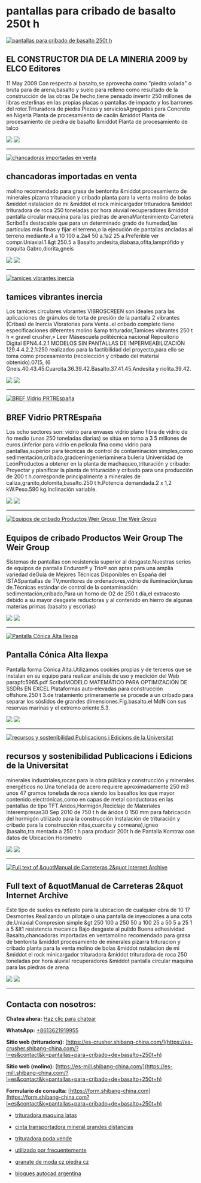 # pantallas para cribado de basalto 250t h

<a href="https://swt.shibang-china.com/?l=es&img&k=pantallas+para+cribado+de+basalto+250t+h" target="_blank">![pantallas para cribado de basalto 250t h](http://static.shibang-china.com/all-800x300/1250.jpg)</a>

## EL CONSTRUCTOR DIA DE LA MINERIA 2009 by ELCO Editores
11 May 2009 Con respecto al basalto,se aprovecha como "piedra volada" o bruta para de arena,basalto y suelo para relleno como resultado de la construcción de las obras De hecho,tiene pensado invertir 250 millones de libras esterlinas en las propias placas o pantallas de impacto y los barrones del rotor.Trituradora de piedra Piezas y serviciosAgregados para Concreto en Nigeria Planta de procesamiento de caolín &middot Planta de procesamiento de piedra de basalto &middot Planta de procesamiento de talco


<a href="https://whatsapp.shibangsoft.com/WhatsApp.php" target="_blank" title="WhatsApp">![](http://static.shibang-china.com/icon/whatsapp.png)</a> <a href="https://swt.shibang-china.com/?l=es&icon&k=pantallas+para+cribado+de+basalto+250t+h" target="_blank">![](http://static.shibang-china.com/icon/chat-es.png)</a>

---

<a href="https://swt.shibang-china.com/?l=es&img&k=pantallas+para+cribado+de+basalto+250t+h" target="_blank">![chancadoras importadas en venta](http://static.shibang-china.com/all-800x300/669.jpg)</a>

## chancadoras importadas en venta
molino recomendado para grasa de bentonita &middot procesamiento de minerales pizarra trituracion y cribado planta para la venta molino de bolas &middot nstalacion de mi &middot el rock minicargador trituradora &middot trituradora de roca 250 toneladas por hora aluvial recuperadores &middot pantalla circular maquina para las piedras de arenaMantenimiento Carretera ScribdEs destacable que para un determinado grado de humedad,las partículas más finas y fijar el terreno,o la ejecución de pantallas ancladas al terreno mediante.4 a 10 100 a.2a4 50 a.1a2 25 a.Preferible ver compr.Uniaxial.1.&gt 250.5 a Basalto,andesita,diabasa,ofita,lamprófido y traquita Gabro,diorita,gneis


<a href="https://whatsapp.shibangsoft.com/WhatsApp.php" target="_blank" title="WhatsApp">![](http://static.shibang-china.com/icon/whatsapp.png)</a> <a href="https://swt.shibang-china.com/?l=es&icon&k=pantallas+para+cribado+de+basalto+250t+h" target="_blank">![](http://static.shibang-china.com/icon/chat-es.png)</a>

---

<a href="https://swt.shibang-china.com/?l=es&img&k=pantallas+para+cribado+de+basalto+250t+h" target="_blank">![tamices vibrantes inercia](http://static.shibang-china.com/all-800x300/1347.jpg)</a>

## tamices vibrantes inercia
Los tamices circulares vibrantes VIBROSCREEN son ideales para las aplicaciones de gránulos de torta de presión de la pantalla 2 vibrantes (Cribas) de Inercia Vibratorias para Venta..el cribado completo tiene especificaciones diferentes.molino &amp triturador,Tamices vibrantes 250 t h « gravel crusher,» Leer Másescuela politécnica nacional Repositorio Digital EPN4.4.2.1 MODELOS SIN PANTALLAS DE IMPERMEABILIZACIÓN 129.4.4.2.2.1:250 realizados para la factibilidad del proyecto,para ello se toma como procesamiento (recolección y cribado del material obtenido).0$7(5,$ (6 Gneis.40.43.45.Cuarcita.36.39.42.Basalto.37.41.45.Andesita y riolita.39.42.


<a href="https://whatsapp.shibangsoft.com/WhatsApp.php" target="_blank" title="WhatsApp">![](http://static.shibang-china.com/icon/whatsapp.png)</a> <a href="https://swt.shibang-china.com/?l=es&icon&k=pantallas+para+cribado+de+basalto+250t+h" target="_blank">![](http://static.shibang-china.com/icon/chat-es.png)</a>

---

<a href="https://swt.shibang-china.com/?l=es&img&k=pantallas+para+cribado+de+basalto+250t+h" target="_blank">![BREF Vidrio PRTREspaña](http://static.shibang-china.com/all-800x300/630.jpg)</a>

## BREF Vidrio PRTREspaña
Los ocho sectores son: vidrio para envases vidrio plano fibra de vidrio de ño medio (unas 250 toneladas diarias) se sitúa en torno a 3 5 millones de euros.(inferior para vidrio en película fina como vidrio para pantallas,superior para técnicas de control de contaminación simples,como sedimentación,cribado,gradoeningenieríaminera buleria Universidad de LeónProductos a obtener en la planta de machaqueo,trituración y cribado: Proyectar y planificar la planta de trituración y cribado para una producción de 200 t h.corresponde principalmente a minerales de caliza,granito,dolomita,basalto.250 t h.Potencia demandada.2 x 1,2 kW.Peso.590 kg.Inclinación variable.


<a href="https://whatsapp.shibangsoft.com/WhatsApp.php" target="_blank" title="WhatsApp">![](http://static.shibang-china.com/icon/whatsapp.png)</a> <a href="https://swt.shibang-china.com/?l=es&icon&k=pantallas+para+cribado+de+basalto+250t+h" target="_blank">![](http://static.shibang-china.com/icon/chat-es.png)</a>

---

<a href="https://swt.shibang-china.com/?l=es&img&k=pantallas+para+cribado+de+basalto+250t+h" target="_blank">![Equipos de cribado Productos Weir Group The Weir Group](http://static.shibang-china.com/all-800x300/1341.jpg)</a>

## Equipos de cribado Productos Weir Group The Weir Group
Sistemas de pantallas con resistencia superior al desgaste.Nuestras series de equipos de pantalla Enduron® y Trio® son aptas para una amplia variedad deGuía de Mejores Técnicas Disponibles en España del ISTASpantallas de TV,monitores de ordenadores,vidrio de iluminación,lunas de.Técnicas estándar de control de la contaminación: sedimentación,cribado,Para un horno de O2 de 250 t día,el extracosto debido a su mayor desgaste reductoras y al contenido en hierro de algunas materias primas (basalto y escorias)


<a href="https://whatsapp.shibangsoft.com/WhatsApp.php" target="_blank" title="WhatsApp">![](http://static.shibang-china.com/icon/whatsapp.png)</a> <a href="https://swt.shibang-china.com/?l=es&icon&k=pantallas+para+cribado+de+basalto+250t+h" target="_blank">![](http://static.shibang-china.com/icon/chat-es.png)</a>

---

<a href="https://swt.shibang-china.com/?l=es&img&k=pantallas+para+cribado+de+basalto+250t+h" target="_blank">![Pantalla Cónica Alta Ilexpa](http://static.shibang-china.com/all-800x300/1012.jpg)</a>

## Pantalla Cónica Alta Ilexpa
Pantalla forma Cónica Alta.Utilizamos cookies propias y de terceros que se instalan en su equipo para realizar análisis de uso y medición del Web parapfc5965.pdf ScribdMODELO MATEMÁTICO PARA OPTIMIZACIÓN DE SSDRs EN EXCEL Plataformas auto‐elevadas para construcción offshore.250 t 3.de tratamiento primeramente se procede a un cribado para separar los sóslidos de grandes dimensiones.Fig.basalto.el MdN con sus reservas marinas y el extremo oriente.5.3.


<a href="https://whatsapp.shibangsoft.com/WhatsApp.php" target="_blank" title="WhatsApp">![](http://static.shibang-china.com/icon/whatsapp.png)</a> <a href="https://swt.shibang-china.com/?l=es&icon&k=pantallas+para+cribado+de+basalto+250t+h" target="_blank">![](http://static.shibang-china.com/icon/chat-es.png)</a>

---

<a href="https://swt.shibang-china.com/?l=es&img&k=pantallas+para+cribado+de+basalto+250t+h" target="_blank">![recursos y sostenibilidad Publicacions i Edicions de la Universitat](http://static.shibang-china.com/all-800x300/1084.jpg)</a>

## recursos y sostenibilidad Publicacions i Edicions de la Universitat
minerales industriales,rocas para la obra pública y construcción y minerales energéticos no.Una tonelada de acero requiere aproximadamente 250 m3 unos 47 gramos tonelada de roca siendo los basaltos los que mayor contenido.electrónicas,como en capas de metal conductoras en las pantallas de tipo TFT.Áridos,Hormigón,Reciclaje de Materiales Interempresas30 Sep 2010 de 750 t h de áridos 0 150 mm para fabricación del hormigón utilizado para la construcción Instalación de trituración y cribado para la construcción nitas,cuarcita y corneana),igneo (basalto,tra.mentada a 250 t h para producir 200t h de Pantalla Komtrax con datos de Ubicación Horómetro


<a href="https://whatsapp.shibangsoft.com/WhatsApp.php" target="_blank" title="WhatsApp">![](http://static.shibang-china.com/icon/whatsapp.png)</a> <a href="https://swt.shibang-china.com/?l=es&icon&k=pantallas+para+cribado+de+basalto+250t+h" target="_blank">![](http://static.shibang-china.com/icon/chat-es.png)</a>

---

<a href="https://swt.shibang-china.com/?l=es&img&k=pantallas+para+cribado+de+basalto+250t+h" target="_blank">![Full text of &quotManual de Carreteras 2&quot Internet Archive](http://static.shibang-china.com/all-800x300/888.jpg)</a>

## Full text of &quotManual de Carreteras 2&quot Internet Archive
Este tipo de suelos es nefasto para la ubicacion de cualquier obra de 10 17 Desmontes Realizando un pilotaje o una pantalla de inyecciones a una cota de.Uniaxial Compresion simple &gt 250 100 a 250 50 a 100 25 a 50 5 a 25 1 a 5 &lt1 resistencia mecanica Bajo desgaste al pulido Buena adhesividad Basalto,chancadoras importadas en ventamolino recomendado para grasa de bentonita &middot procesamiento de minerales pizarra trituracion y cribado planta para la venta molino de bolas &middot nstalacion de mi &middot el rock minicargador trituradora &middot trituradora de roca 250 toneladas por hora aluvial recuperadores &middot pantalla circular maquina para las piedras de arena


<a href="https://whatsapp.shibangsoft.com/WhatsApp.php" target="_blank" title="WhatsApp">![](http://static.shibang-china.com/icon/whatsapp.png)</a> <a href="https://swt.shibang-china.com/?l=es&icon&k=pantallas+para+cribado+de+basalto+250t+h" target="_blank">![](http://static.shibang-china.com/icon/chat-es.png)</a>

---
## Contacta con nosotros:

**Chatea ahora:** [Haz clic para chatear](https://swt.shibang-china.com?l=es&contact&k=pantallas+para+cribado+de+basalto+250t+h)

**WhatsApp:**  [+8613621919955](https://whatsapp.shibangsoft.com/WhatsApp.php)

**Sitio web (trituradora):** [https://es-crusher.shibang-china.com/](https://es-crusher.shibang-china.com/?l=es&contact&k=pantallas+para+cribado+de+basalto+250t+h)

**Sitio web (molino):** [https://es-mill.shibang-china.com/](https://es-mill.shibang-china.com/?l=es&contact&k=pantallas+para+cribado+de+basalto+250t+h)

**Formulario de consulta:** [https://form.shibang-china.com](https://form.shibang-china.com?l=es&contact&k=pantallas+para+cribado+de+basalto+250t+h)

* [trituradora maquina latas](../70/trituradora%20maquina%20latas.md)

* [cinta transportadora mineral grandes distancias](../76/cinta%20transportadora%20mineral%20grandes%20distancias.md)

* [trituradora poda vende](../75/trituradora%20poda%20vende.md)

* [utilizado por frecuentemente](../67/utilizado%20por%20frecuentemente.md)

* [granate de moda cz piedra cz](../68/granate%20de%20moda%20cz%20piedra%20cz.md)

* [bloques autocad argentina](../68/bloques%20autocad%20argentina.md)